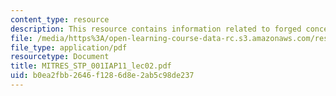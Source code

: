 ```yaml
---
content_type: resource
description: This resource contains information related to forged concensus.
file: /media/https%3A/open-learning-course-data-rc.s3.amazonaws.com/res-stp-001-science-policy-bootcamp-january-iap-2011/b0ea2fbb2646f1286d8e2ab5c98de237_MITRES_STP_001IAP11_lec02.pdf
file_type: application/pdf
resourcetype: Document
title: MITRES_STP_001IAP11_lec02.pdf
uid: b0ea2fbb-2646-f128-6d8e-2ab5c98de237
---
```

